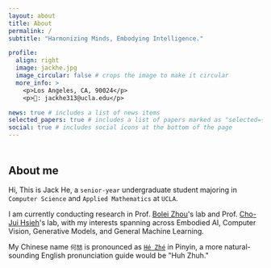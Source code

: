 ```yaml
---
layout: about
title: About
permalink: /
subtitle: "Harmonizing Minds, Embodying Intelligence."

profile:
  align: right
  image: jackhe.jpg
  image_circular: false # crops the image to make it circular
  more_info: >
    <p>Los Angeles, CA, 90024</p>
    <p>📧: jackhe313@ucla.edu</p>

news: true # includes a list of news items
selected_papers: true # includes a list of papers marked as "selected={true}"
social: true # includes social icons at the bottom of the page
---
```


<h2 style="margin-top: 50px;">About me</h2>

Hi, This is Jack He, a `senior-year` undergraduate student majoring in `Computer Science` and `Applied Mathematics` at `UCLA`. 

I am currently conducting research in Prof. [Bolei Zhou](https://boleizhou.github.io/)'s lab and Prof. [Cho-Jui Hsieh](https://web.cs.ucla.edu/~chohsieh/)'s lab, with my interests spanning across Embodied AI, Computer Vision, Generative Models, and General Machine Learning.

My Chinese name `何喆` is pronounced as [`Hé Zhé`](https://translate.google.com/?sl=auto&tl=zh-CN&text=%E4%BD%95%E5%96%86&op=translate) in Pinyin, a more natural-sounding English pronunciation guide would be "Huh Zhuh."
